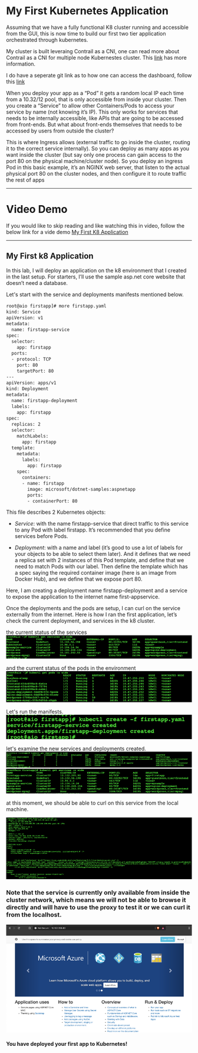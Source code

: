 # My First Kubernetes Application

Assuming that we have a fully functional K8 cluster running and accessible from the GUI, this is now time to build our first two tier application orchestrated through kubernetes. 

My cluster is built leveraing Contrail as a CNI, one can read more about Contrail as a CNI for multiple node Kubernestes cluster.
This [link](https://kubernetes.io/docs/concepts/cluster-administration/networking/#contrail--tungsten-fabric) has more information.

I do have a seperate git link as to how one can access the dashboard, follow this [link](https://github.com/sasfar/kubernetes-Dashboard)


When you deploy your app as a “Pod” it gets a random local IP each time from a 10.32/12 pool, that is only accessible from inside your cluster. Then you create a “Service” to allow other Containers/Pods to access your service by name (not knowing it’s IP). This only works for services that needs to be internally accessible, like APIs that are going to be accessed from front-ends. But what about front-ends themselves that needs to be accessed by users from outside the cluster?

This is where Ingress allows (external traffic to go inside the cluster, routing it to the correct service internally). So you can deploy as many apps as you want inside the cluster (but say only one process can gain access to the port 80 on the physical machine/cluster node). So you deploy an ingress Pod in this basic example, it’s an NGINX web server, that listen to the actual physical port 80 on the cluster nodes, and then configure it to route traffic the rest of apps

---
# Video Demo
If you would like to skip reading and like watching this in video, follow the below link for a vide demo [My First K8 Application ](https://youtu.be/SzT4l1PPV8Q)

---

## My First k8 Application

In this lab, I will deploy an application on the k8 environment that I created in the last setup. For starters, I’ll use the sample asp.net core website that doesn’t need a database. 

Let's start with the service and deployments manifests mentioned below.

~~~
root@aio firstapp]# more firstapp.yaml 
kind: Service
apiVersion: v1
metadata:
  name: firstapp-service
spec:
  selector:
    app: firstapp
  ports:
  - protocol: TCP
    port: 80
    targetPort: 80
---
apiVersion: apps/v1
kind: Deployment
metadata:
  name: firstapp-deployment
  labels:
    app: firstapp
spec:
  replicas: 2
  selector:
    matchLabels:
      app: firstapp
  template:
    metadata:
      labels:
        app: firstapp
    spec:
      containers:
      - name: firstapp
        image: microsoft/dotnet-samples:aspnetapp
        ports:
        - containerPort: 80
~~~


This file describes 2 Kubernetes objects:
* *Service*: with the name firstapp-service that direct traffic to this service to any Pod with label firstapp. It’s recommended that you define services before Pods.

* *Deployment*: with a name and label (it’s good to use a lot of labels for your objects to be able to select them later). And it defines that we need a replica set with 2 instances of this Pod template, and define that we need to match Pods with our label. Then define the template which has a spec saying the required container image (here is an image from Docker Hub), and we define that we expose port 80.



Here, I am creating a deployment name firstapp-deployment and a service to expose the application to the internet name first-appservice. 

Once the deployments and the pods are setup, I can curl on the service externally from the internet. Here is how I ran the first application, let’s check the current deployment, and services in the k8 cluster.

the current status of the services
![](images/Picture1.png)

and the current status of the pods in the environment
![](images/Picture2.png)

Let's run the manifests.
![](images/Picture5.png)

let's examine the new services and deployments created.
![](images/Picture6.png)
![](images/Picture7.png)

at this moment, we should be able to curl on this service from the local machine.

![](images/Picture8.png)


### Note that the service is currently only available from inside the cluster network, which means we will not be able to browse it directly and will have to use the proxy to test it or we can curl it from the localhost.

![](images/Picture9.png)


#### You have deployed your first app to Kubernetes!